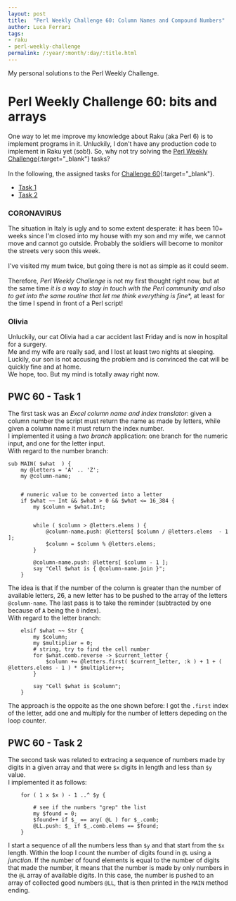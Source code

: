 ```yaml
---
layout: post
title:  "Perl Weekly Challenge 60: Column Names and Compound Numbers"
author: Luca Ferrari
tags:
- raku
- perl-weekly-challenge
permalink: /:year/:month/:day/:title.html
---
```

My personal solutions to the Perl Weekly Challenge.

# Perl Weekly Challenge 60: bits and arrays

One way to let me improve my knowledge about Raku (aka Perl 6) is to implement programs in it.
Unluckily, I don't have any production code to implement in Raku yet (sob!).
So, why not try solving the [Perl Weekly Challenge](https://perlweeklychallenge.org/){:target="_blank"} tasks?
<br/>
<br/>
In the following, the assigned tasks for [Challenge 60](https://perlweeklychallenge.org/blog/perl-weekly-challenge-060/){:target="_blank"}.
<br/>
- [Task 1](#task1)
- [Task 2](#task2)


### CORONAVIRUS
The situation in Italy is ugly and to some extent desperate: it has been 10+ weeks since I'm closed into my house with my son and my wife, we cannot move and cannot go outside. Probably the soldiers will become to monitor the streets very soon this week.
<br/>
<br/>
I've visited my mum twice, but going there is not as simple as it could seem.
<br/>
<br/>
Therefore, *Perl Weekly Challenge* is not my first thought right now, but at the same time *it is a way to stay in touch with the Perl community and also to get into the same routine that let me think everything is fine**, at least for the time I spend in front of a Perl script!


### Olivia
Unluckily, our cat Olivia had a car accident last Friday and is now in hospital for a surgery.
<br/>
Me and my wife are really sad, and I lost at least two nights at sleeping. Luckily, our son is not accusing the problem and is convinced the cat will be quickly fine and at home.
<br/>
We hope, too. But my mind is totally away right now.


<a name="task1"></a>
## PWC 60 - Task 1

The first task was an *Excel column name and index translator*: given a column number the script must return the name as made by letters, while given a column name it must return the index number.
<br/>
I implemented it using a *two branch* application: one branch for the numeric input, and one for the letter input.
<br/>
With regard to the number branch:

```perl6
sub MAIN( $what  ) {
    my @letters = 'A' .. 'Z';
    my @column-name;


    # numeric value to be converted into a letter
    if $what ~~ Int && $what > 0 && $what <= 16_384 {
        my $column = $what.Int;


        while ( $column > @letters.elems ) {
            @column-name.push: @letters[ $column / @letters.elems  - 1 ];
            $column = $column % @letters.elems;
        }

        @column-name.push: @letters[ $column - 1 ];
        say "Cell $what is { @column-name.join }";
    }

```

The idea is that if the number of the column is greater than the number of available letters, 26, a new letter has to be pushed to the array of the letters `@column-name`. The last pass is to take the reminder (subtracted by one because of `A` being the `0` index).
<br/>
With regard to the letter branch:

```perl6
    elsif $what ~~ Str {
        my $column;
        my $multiplier = 0;
        # string, try to find the cell number
        for $what.comb.reverse -> $current_letter {
            $column += @letters.first( $current_letter, :k ) + 1 + ( @letters.elems - 1 ) * $multiplier++;
        }

        say "Cell $what is $column";
    }
```


The approach is the oppoite as the one shown before: I got the `.first` index of the letter, add one and multiply for the number of letters depeding on the loop counter.


<a name="task2"></a>
## PWC 60 - Task 2

The second task was related to extracing a sequence of numbers made by digits in a given array and that were `$x` digits in length and less than `$y` value.
<br/>
I implemented it as follows:

```perl6
    for ( 1 x $x ) - 1 ..^ $y {

        # see if the numbers "grep" the list
        my $found = 0;
        $found++ if $_ == any( @L ) for $_.comb;
        @LL.push: $_ if $_.comb.elems == $found;
    }

```

I start a sequence of all the numbers less than `$y` and that start from the `$x` length. Within the loop I count the number of digits found in `@L` using a *junction*. If the number of found elements is equal to the number of digits that made the number, it means that the number is made by only numbers in the `@L` array of available digits. In this case, the number is pushed to an array of collected good numbers `@LL`, that is then printed in the `MAIN` method ending.
